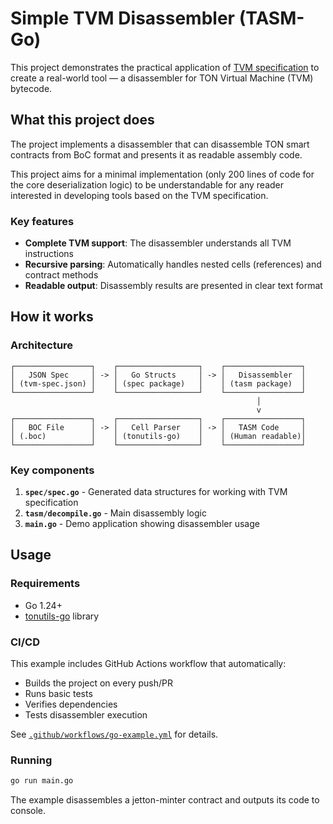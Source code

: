 # Simple TVM Disassembler (TASM-Go)

This project demonstrates the practical application
of [TVM specification](https://github.com/ton-blockchain/tvm-specification) to
create a real-world tool — a disassembler for TON Virtual Machine (TVM)
bytecode.

## What this project does

The project implements a disassembler that can disassemble TON smart contracts
from BoC format and presents it as readable assembly code.

This project aims for a minimal implementation (only 200 lines of code for the
core deserialization logic) to be understandable for any reader interested in
developing tools based on the TVM specification.

### Key features

- **Complete TVM support**: The disassembler understands all TVM instructions
- **Recursive parsing**: Automatically handles nested cells (references) and
  contract methods
- **Readable output**: Disassembly results are presented in clear text format

## How it works

### Architecture

```
┌─────────────────┐    ┌──────────────────┐    ┌─────────────────┐
│   JSON Spec     │ -> │   Go Structs     │ -> │   Disassembler  │
│ (tvm-spec.json) │    │ (spec package)   │    │ (tasm package)  │
└─────────────────┘    └──────────────────┘    └─────────────────┘
                                                       │
                                                       v
┌─────────────────┐    ┌──────────────────┐    ┌─────────────────┐
│   BOC File      │ -> │   Cell Parser    │ -> │   TASM Code     │
│ (.boc)          │    │ (tonutils-go)    │    │ (Human readable)│
└─────────────────┘    └──────────────────┘    └─────────────────┘
```

### Key components

1. **`spec/spec.go`** - Generated data structures for working with TVM
   specification
2. **`tasm/decompile.go`** - Main disassembly logic
3. **`main.go`** - Demo application showing disassembler usage

## Usage

### Requirements

- Go 1.24+
- [tonutils-go](https://github.com/xssnick/tonutils-go) library

### CI/CD

This example includes GitHub Actions workflow that automatically:
- Builds the project on every push/PR
- Runs basic tests
- Verifies dependencies
- Tests disassembler execution

See [`.github/workflows/go-example.yml`](../../../.github/workflows/go-example.yml) for details.

### Running

```bash
go run main.go
```

The example disassembles a jetton-minter contract and outputs its code to
console.
